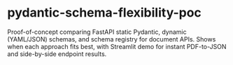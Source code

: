 # pydantic-schema-flexibility-poc
Proof-of-concept comparing FastAPI static Pydantic, dynamic (YAML/JSON) schemas, and schema registry for document APIs. Shows when each approach fits best, with Streamlit demo for instant PDF-to-JSON and side-by-side endpoint results.
